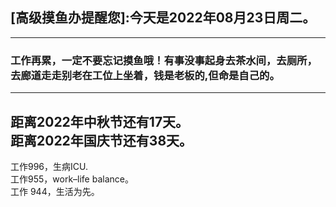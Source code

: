 ## [高级摸鱼办提醒您]:今天是2022年08月23日周二。
---
### 工作再累，一定不要忘记摸鱼哦！有事没事起身去茶水间，去厕所，去廊道走走别老在工位上坐着，钱是老板的,但命是自己的。
---
距离2022年中秋节还有17天。  
距离2022年国庆节还有38天。  
---
工作996，生病ICU.  
工作955，work–life balance。  
工作 944，生活为先。